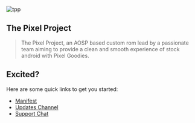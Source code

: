 ![tpp](https://github.com/The-Pixel-Project/maintainership/raw/14/TPPGithub.png?raw=true)

The Pixel Project
---------------
> The Pixel Project, an AOSP based custom rom lead by a passionate team aiming to provide a clean and smooth experience of stock android with Pixel Goodies. 

Excited?
---------------
Here are some quick links to get you started:
- [Manifest](https://github.com/The-Pixel-Project/manifest)
- [Updates Channel](https://t.me/ThePixelProject)
- [Support Chat](https://t.me/ThePixelProjectChat)
